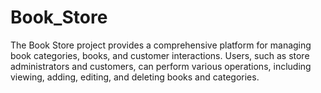 # Book_Store
The Book Store project provides a comprehensive platform for managing book categories, books, and customer interactions. Users, such as store administrators and customers, can perform various operations, including viewing, adding, editing, and deleting books and categories.
